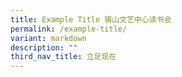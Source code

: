 ```yaml
---
title: Example Title 锡山文艺中心读书会
permalink: /example-title/
variant: markdown
description: ""
third_nav_title: 立足现在
---
```

